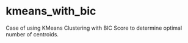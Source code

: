 # kmeans_with_bic
Case of using KMeans Clustering with BIC Score to determine optimal number of centroids.
